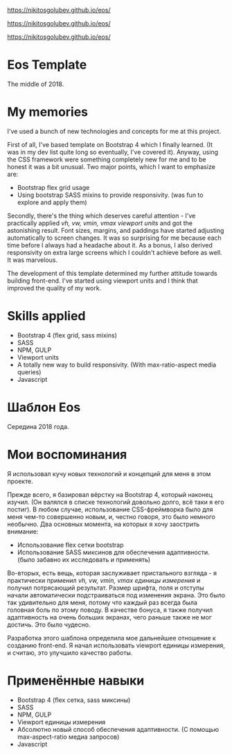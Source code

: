 https://nikitosgolubev.github.io/eos/

https://nikitosgolubev.github.io/eos/

https://nikitosgolubev.github.io/eos/

# Eos Template
The middle of 2018. 

# My memories
I've used a bunch of new technologies and concepts for me at this project.

First of all, I've based template on Bootstrap 4 which I finally learned. (It was in my dev list quite long so eventually, I've covered it). Anyway, using the CSS framework were something completely new for me and to be honest it was a bit unusual. Two major points, which I want to emphasize are:
- Bootstrap flex grid usage
- Using bootstrap SASS mixins to provide responsivity. (was fun to explore and apply them)

Secondly, there's the thing which deserves careful attention - I've practically applied *vh, vw, vmin, vmax viewport units* and got the astonishing result. Font sizes, margins, and paddings have started adjusting automatically to screen changes. It was so surprising for me because each time before I always had a headache about it. As a bonus, I also derived responsivity on extra large screens which I couldn't achieve before as well. It was marvelous.

The development of this template determined my further attitude towards building front-end. I've started using viewport units and I think that improved the quality of my work.

# Skills applied
- Bootstrap 4 (flex grid, sass mixins)
- SASS
- NPM, GULP
- Viewport units
- A totally new way to build responsivity. (With max-ratio-aspect media queries)
- Javascript

# Шаблон Eos
Середина 2018 года.

# Мои воспоминания
Я использовал кучу новых технологий и концепций для меня в этом проекте.

Прежде всего, я базировал вёрстку на Bootstrap 4, который наконец изучил. (Он валялся в списке технологий довольно долго, всё таки я его постиг). В любом случае, использование CSS-фреймворка было для меня чем-то совершенно новым, и, честно говоря, это было немного необычно. Два основных момента, на которых я хочу заострить внимание:
- Использование flex сетки bootstrap
- Использование SASS миксинов для обеспечения адаптивности. (было забавно их исследовать и применять)

Во-вторых, есть вещь, которая заслуживает пристального взгляда - я практически применил *vh, vw, vmin, vmax единицы измерения* и получил потрясающий результат. Размер шрифта, поля и отступы начали автоматически подстраиваться под изменения экрана. Это было так удивительно для меня, потому что каждый раз всегда была головная боль по этому поводу. В качестве бонуса, я также получил адаптивность на очень больших экранах, чего раньше также не мог достичь. Это было чудесно.

Разработка этого шаблона определила мое дальнейшее отношение к созданию front-end. Я начал использовать viewport единицы измерения, и считаю, это улучшило качество работы.

# Применённые навыки
- Bootstrap 4 (flex сетка, sass миксины)
- SASS
- NPM, GULP
- Viewport единицы измерения
- Абсолютно новый способ обеспечения адаптивности. (С помощью max-aspect-ratio медиа запросов)
- Javascript
